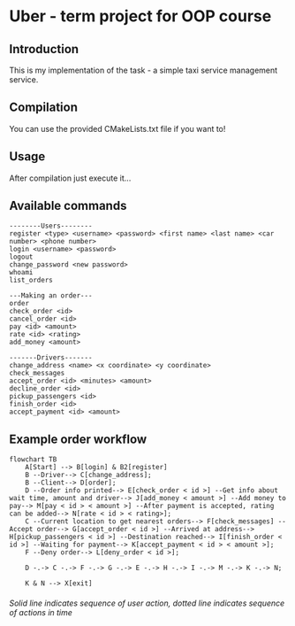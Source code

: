 # Uber - term project for OOP course

## Introduction

This is my implementation of the task - a simple taxi service management service.

## Compilation

You can use the provided CMakeLists.txt file if you want to!

## Usage

After compilation just execute it...

## Available commands
```
--------Users--------
register <type> <username> <password> <first name> <last name> <car number> <phone number>
login <username> <password>
logout
change_password <new password>
whoami
list_orders

---Making an order---
order
check_order <id>
cancel_order <id>
pay <id> <amount>
rate <id> <rating>
add_money <amount>

-------Drivers-------
change_address <name> <x coordinate> <y coordinate>
check_messages
accept_order <id> <minutes> <amount>
decline_order <id>
pickup_passengers <id>
finish_order <id>
accept_payment <id> <amount>
```

## Example order workflow

```mermaid
flowchart TB
    A[Start] --> B[login] & B2[register]
    B --Driver--> C[change_address];
    B --Client--> D[order];
    D --Order info printed--> E[check_order < id >] --Get info about wait time, amount and driver--> J[add_money < amount >] --Add money to pay--> M[pay < id > < amount >] --After payment is accepted, rating can be added--> N[rate < id > < rating>];
    C --Current location to get nearest orders--> F[check_messages] --Accept order--> G[accept_order < id >] --Arrived at address--> H[pickup_passengers < id >] --Destination reached--> I[finish_order < id >] --Waiting for payment--> K[accept_payment < id > < amount >];
    F --Deny order--> L[deny_order < id >];
    
    D -.-> C -.-> F -.-> G -.-> E -.-> H -.-> I -.-> M -.-> K -.-> N;

    K & N --> X[exit]
```

###### Solid line indicates sequence of user action, dotted line indicates sequence of actions in time
